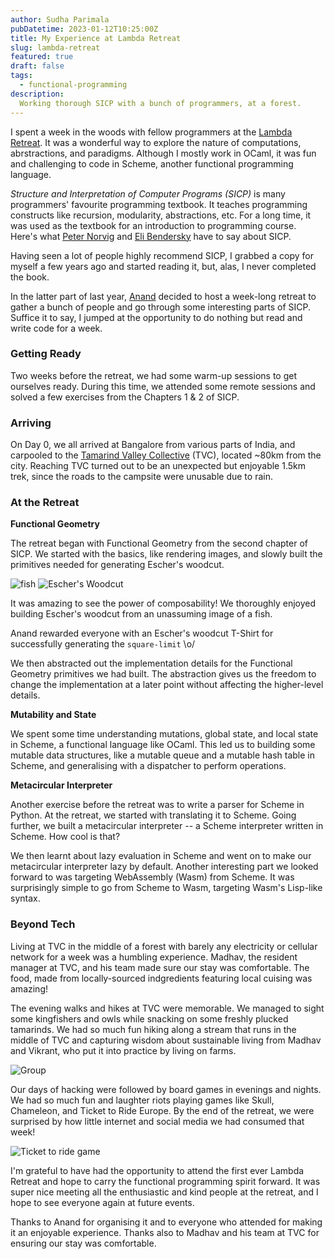 ```yaml
---
author: Sudha Parimala
pubDatetime: 2023-01-12T10:25:00Z
title: My Experience at Lambda Retreat
slug: lambda-retreat
featured: true
draft: false
tags:
  - functional-programming
description:
  Working thorough SICP with a bunch of programmers, at a forest.
---
```


I spent a week in the woods with fellow programmers at the [Lambda Retreat](https://anandology.com/lambda-retreat/). It was a wonderful way to explore the nature of computations, abrstractions, and paradigms. Although I mostly work in OCaml, it was fun and challenging to code in Scheme, another functional programming language.

_Structure and Interpretation of Computer Programs (SICP)_ is many programmers' favourite programming textbook. It teaches programming constructs like recursion, modularity, abstractions, etc. For a long time, it was used as the textbook for an introduction to programming course. Here's what [Peter Norvig](https://www.amazon.com/review/R403HR4VL71K8) and [Eli Bendersky](https://eli.thegreenplace.net/2008/05/28/book-review-structure-and-interpretation-of-computer-programs-by-harold-abelson-gerald-jay-sussman/) have to say about SICP.

Having seen a lot of people highly recommend SICP, I grabbed a copy for myself a few years ago and started reading it, but, alas, I never completed the book.

In the latter part of last year, [Anand](https://anandology.com/) decided to host a week-long retreat to gather a bunch of people and go through some interesting parts of SICP. Suffice it to say, I jumped at the opportunity to do nothing but read and write code for a week.

### Getting Ready

Two weeks before the retreat, we had some warm-up sessions to get ourselves ready. During this time, we attended some remote sessions and solved a few exercises from the Chapters 1 & 2 of SICP.

### Arriving

On Day 0, we all arrived at Bangalore from various parts of India, and carpooled to the [Tamarind Valley Collective](https://tvc.farm/) (TVC), located ~80km from the city. Reaching TVC turned out to be an unexpected but enjoyable 1.5km trek, since the roads to the campsite were unusable due to rain.

### At the Retreat

**Functional Geometry**

The retreat began with Functional Geometry from the second chapter of SICP. We started with the basics, like rendering images, and slowly built the primitives needed for generating Escher's woodcut.

![fish](/images/fish.jpg)
![Escher's Woodcut](/images/woodcut.jpg)

It was amazing to see the power of composability! We thoroughly enjoyed building Escher's woodcut from an unassuming image of a fish.

Anand rewarded everyone with an Escher's woodcut T-Shirt for successfully generating the `square-limit` \o/

We then abstracted out the implementation details for the Functional Geometry primitives we had built. The abstraction gives us the freedom to change the implementation at a later point without affecting the higher-level details.

**Mutability and State**

We spent some time understanding mutations, global state, and local state in Scheme, a functional language like OCaml. This led us to building some mutable data structures, like a mutable queue and a mutable hash table in Scheme, and generalising with a dispatcher to perform operations.

**Metacircular Interpreter**

Another exercise before the retreat was to write a parser for Scheme in Python. At the retreat, we started with translating it to Scheme. Going further, we built a metacircular interpreter -- a Scheme interpreter written in Scheme. How cool is that?

We then learnt about lazy evaluation in Scheme and went on to make our metacircular interpreter lazy by default. Another interesting part we looked forward to was targeting WebAssembly (Wasm) from Scheme. It was surprisingly simple to go from Scheme to Wasm, targeting Wasm's Lisp-like syntax.

### Beyond Tech

Living at TVC in the middle of a forest with barely any electricity or cellular network for a week was a humbling experience. Madhav, the resident manager at TVC, and his team made sure our stay was comfortable. The food, made from locally-sourced indgredients featuring local cuising was amazing!

The evening walks and hikes at TVC were memorable. We managed to sight some kingfishers and owls while snacking on some freshly plucked tamarinds. We had so much fun hiking along a stream that runs in the middle of TVC and capturing wisdom about sustainable living from Madhav and Vikrant, who put it into practice by living on farms.

![Group](/images/poco-dog.jpg)

Our days of hacking were followed by board games in evenings and nights. We had so much fun and laughter riots playing games like Skull, Chameleon, and Ticket to Ride Europe. By the end of the retreat, we were surprised by how little internet and social media we had consumed that week!

![Ticket to ride game](/images/ticket-to-ride.jpg)

I'm grateful to have had the opportunity to attend the first ever Lambda Retreat and hope to carry the functional programming spirit forward. It was super nice meeting all the enthusiastic and kind people at the retreat, and I hope to see everyone again at future events.

Thanks to Anand for organising it and to everyone who attended for making it an enjoyable experience. Thanks also to Madhav and his team at TVC for ensuring our stay was comfortable.